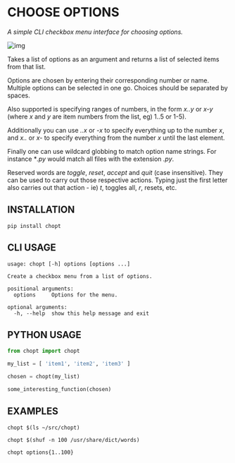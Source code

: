 # CHOOSE OPTIONS

*A simple CLI checkbox menu interface for choosing options.*

![img](./chopt.gif "Choose Options")

Takes a list of options as an argument and returns a list of selected items from
that list.

Options are chosen by entering their corresponding number or name. Multiple
options can be selected in one go. Choices should be separated by spaces.

Also supported is specifying ranges of numbers, in the form *x..y* or *x-y*
(where *x* and *y* are item numbers from the list, eg) 1..5 or 1-5).

Additionally you can use *..x* or *-x* to specify everything up to the number
*x*, and *x..* or *x-* to specify everything from the number *x* until the last
element.

Finally one can use wildcard globbing to match option name strings. For instance
**.py* would match all files with the extension *.py*.

Reserved words are *toggle*, *reset*, *accept* and *quit* (case insensitive). They can
be used to carry out those respective actions. Typing just the first letter also
carries out that action - ie) *t*, toggles all, *r*, resets, etc.

## INSTALLATION

`pip install chopt`

## CLI USAGE

```
usage: chopt [-h] options [options ...]

Create a checkbox menu from a list of options.

positional arguments:
  options     Options for the menu.

optional arguments:
  -h, --help  show this help message and exit
```

## PYTHON USAGE

```python
from chopt import chopt

my_list = [ 'item1', 'item2', 'item3' ]

chosen = chopt(my_list)

some_interesting_function(chosen)
```

## EXAMPLES

`chopt $(ls ~/src/chopt)`

`chopt $(shuf -n 100 /usr/share/dict/words)`

`chopt options{1..100}`
